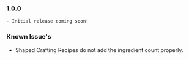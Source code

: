 ### 1.0.0
    - Initial release coming soon!

### Known Issue's
- Shaped Crafting Recipes do not add the ingredient count properly.